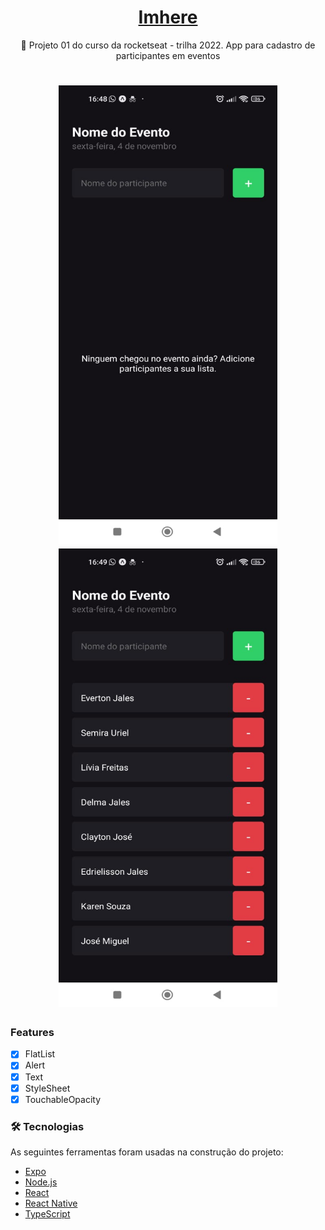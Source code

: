 <h1 align="center">
    <a href="https://pt-br.reactjs.org/"> Imhere</a>
</h1>
<p align="center">🚀 Projeto 01 do curso da rocketseat - trilha 2022.
App para cadastro de participantes em eventos
</p>

<h1 align="center">
  <img alt="NextLevelWeek" title="#NextLevelWeek" src="./printscreen/screen_1.jpeg" width="350" height="734"/>
  <img alt="NextLevelWeek" title="#NextLevelWeek" src="./printscreen/screen_2.jpeg" width="350" height="734"/>
</h1>

### Features

- [x] FlatList
- [x] Alert
- [x] Text
- [x] StyleSheet
- [x] TouchableOpacity

### 🛠 Tecnologias

As seguintes ferramentas foram usadas na construção do projeto:

- [Expo](https://expo.io/)
- [Node.js](https://nodejs.org/en/)
- [React](https://pt-br.reactjs.org/)
- [React Native](https://reactnative.dev/)
- [TypeScript](https://www.typescriptlang.org/)


